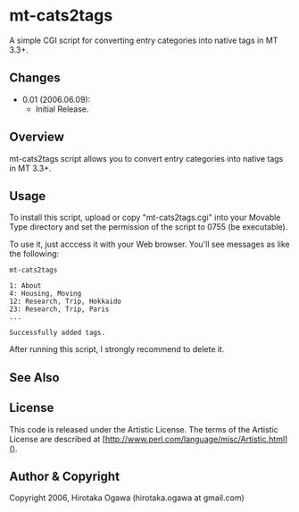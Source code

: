 # mt-cats2tags

A simple CGI script for converting entry categories into native tags in MT 3.3+.

## Changes

 * 0.01 (2006.06.09):
   * Initial Release.

## Overview

mt-cats2tags script allows you to convert entry categories into native tags in MT 3.3+.

## Usage

To install this script, upload or copy "mt-cats2tags.cgi" into your Movable Type directory and set the permission of the script to 0755 (be executable).

To use it, just acccess it with your Web browser.  You'll see messages as like the following:

    mt-cats2tags
    
    1: About
    4: Housing, Moving
    12: Research, Trip, Hokkaido
    23: Research, Trip, Paris
    ...
    
    Successfully added tags.

After running this script, I strongly recommend to delete it.

## See Also

## License

This code is released under the Artistic License. The terms of the Artistic License are described at [http://www.perl.com/language/misc/Artistic.html]().

## Author & Copyright

Copyright 2006, Hirotaka Ogawa (hirotaka.ogawa at gmail.com)
